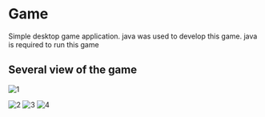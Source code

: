 # Game
Simple desktop game application. java was used to develop this game. java is required to run this game
## Several view of the game
![1](https://user-images.githubusercontent.com/43854731/52765642-b8f09b00-304a-11e9-90fe-bfe9747bfafe.PNG)

![2](https://user-images.githubusercontent.com/43854731/52765648-bb52f500-304a-11e9-9514-35d930561b4f.PNG)
![3](https://user-images.githubusercontent.com/43854731/52765652-bdb54f00-304a-11e9-8879-7f2aea521dc1.PNG)
![4](https://user-images.githubusercontent.com/43854731/52765655-bf7f1280-304a-11e9-89ad-9873483445c9.PNG)
